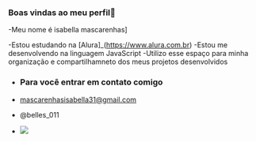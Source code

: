 ### Boas vindas ao meu perfil💟

-Meu nome é isabella mascarenhas]

-Estou estudando na [Alura]_(https://www.alura.com.br)
-Estou me desenvolvendo na linguagem JavaScript
-Utilizo esse espaço para minha organização e compartilhamneto dos meus projetos desenvolvidos

- ### Para você entrar em contato comigo

- mascarenhasisabella31@gmail.com

- @belles_011

- ![](https://medial.tenor.com/m/fo682j0fhpAAAAAC/thank-you-youre-welcome.gif)
